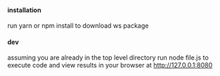 #### installation
 run yarn  or npm install to download ws package

#### dev
assuming you are already in the top level directory run node file.js to execute code and view results in your browser at http://127.0.0.1:8080